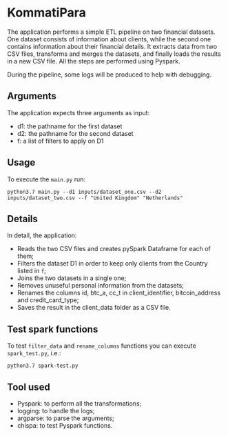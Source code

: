  # KommatiPara 
  The application performs a simple ETL pipeline on two financial datasets.
  One dataset consists of information about clients, while the second one contains information about their financial details.
  It extracts data from two CSV files, transforms and merges the datasets, and finally loads the results in a new CSV file. All the steps are performed using Pyspark. 
 
 During the pipeline, some logs will be produced to help with debugging. 
 
 ## Arguments
 The application expects three arguments as input:
 - d1: the pathname for the first dataset
 - d2: the pathname for the second dataset
 - f: a list of filters to apply on D1

## Usage 
To execute the `main.py` run:
```
python3.7 main.py --d1 inputs/dataset_one.csv --d2 inputs/dataset_two.csv --f "United Kingdom" "Netherlands"
```

## Details
In detail, the application:
- Reads the two CSV files and creates pySpark Dataframe for each of them;
- Filters the dataset D1 in order to keep only clients from the Country listed in `f`;
- Joins the two datasets in a single one;
- Removes unuseful personal information from the datasets;
- Renames the columns id, btc_a, cc_t in client_identifier, bitcoin_address and credit_card_type;
- Saves the result in the client_data folder as a CSV file.

## Test spark functions
To test `filter_data` and `rename_columns` functions you can execute `spark_test.py`, i.e.:

```
python3.7 spark-test.py
```

## Tool used
- Pyspark: to perform all the transformations;
- logging: to handle the logs;
- argparse: to parse the arguments;
- chispa: to test Pyspark functions.